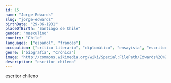 ```yaml
---
id: 15
name: "Jorge Edwards"
slug: "jorge-edwards"
birthDate: "29-06-1931"
placeOfBirth: "Santiago de Chile"
gender: "masculino"
country: "Chile"
languages: ["español", "francés"]
occupation: ["crítico literario", "diplomático", "ensayista", "escritor", "escritor de cuentos", "novelista", "periodista"]
genre: ["biografía", "crónica"]
image: "http://commons.wikimedia.org/wiki/Special:FilePath/Edwards%2C%20Jorge.jpg"
description: "escritor chileno"
---
```


escritor chileno
